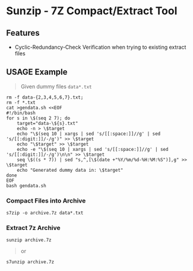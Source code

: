 # Sunzip - 7Z Compact/Extract Tool


## Features

- Cyclic-Redundancy-Check Verification when trying to existing extract files

## USAGE Example


> Given dummy files `data*.txt`

```
rm -f data-{2,3,4,5,6,7}.txt;
rm -f *.txt
cat >gendata.sh <<EOF
#!/bin/bash
for s in \$(seq 2 7); do
    target="data-\${s}.txt"
    echo -n > \$target
    echo "\$(seq 10 | xargs | sed 's/[[:space:]]//g' | sed 's/[[:digit:]]/-/g')" >> \$target
    echo "\$target" >> \$target
    echo -e "\$(seq 10 | xargs | sed 's/[[:space:]]//g' | sed 's/[[:digit:]]/-/g')\n\n" >> \$target
    seq \$((s * 7)) | sed "s,^,[\$(date +"%Y/%m/%d-%H:%M:%S")],g" >> \$target
    echo "Generated dummy data in: \$target"
done
EOF
bash gendata.sh
```


### Compact Files into Archive


```
s7zip -o archive.7z data*.txt
```

### Extract 7z Archive

```
sunzip archive.7z
```

> or

```
s7unzip archive.7z
```
